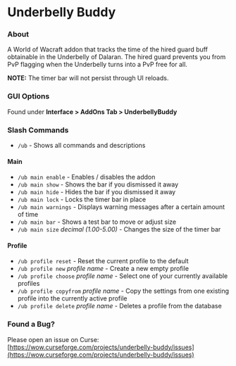 # Underbelly Buddy

### About

A World of Wacraft addon that tracks the time of the hired guard buff obtainable in the Underbelly of Dalaran. 
The hired guard prevents you from PvP flagging when the Underbelly turns into a PvP free for all.

**NOTE:** The timer bar will not persist through UI reloads.

### GUI Options

Found under **Interface > AddOns Tab > UnderbellyBuddy**

### Slash Commands

- `/ub` - Shows all commands and descriptions

#### Main

- `/ub main enable` - Enables / disables the addon
- `/ub main show` - Shows the bar if you dismissed it away
- `/ub main hide` - Hides the bar if you dismissed it away
- `/ub main lock` - Locks the timer bar in place
- `/ub main warnings` - Displays warning messages after a certain amount of time
- `/ub main bar` - Shows a test bar to move or adjust size
- `/ub main size` *decimal (1.00-5.00)* - Changes the size of the timer bar

#### Profile

- `/ub profile reset` - Reset the current profile to the default
- `/ub profile new` *profile name* - Create a new empty profile
- `/ub profile choose` *profile name* - Select one of your currently available profiles
- `/ub profile copyfrom` *profile name* - Copy the settings from one existing profile into the currently active profile
- `/ub profile delete` *profile name* - Deletes a profile from the database

### Found a Bug?

Please open an issue on Curse: [https://wow.curseforge.com/projects/underbelly-buddy/issues](https://wow.curseforge.com/projects/underbelly-buddy/issues)